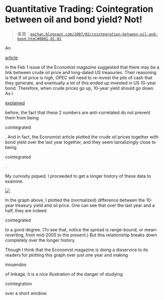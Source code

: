 <!--yml

category: 未分类

date: 2024-05-12 19:25:21

-->

# Quantitative Trading: Cointegration between oil and bond yield? Not!

> 来源：[`epchan.blogspot.com/2007/02/cointegration-between-oil-and-bond.html#0001-01-01`](http://epchan.blogspot.com/2007/02/cointegration-between-oil-and-bond.html#0001-01-01)

An

[article](http://www.economist.com/finance/displaystory.cfm?story_id=8633757)

in the Feb 1 issue of the Economist magazine suggested that there may be a link between crude oil price and long-dated US treasuries. Their reasoning is that if oil price is high, OPEC will need to re-invest the pile of cash that they generate, and eventually a lot of this ended up invested in US 10-year bond. Therefore, when crude prices go up, 10-year yield should go down. As I

[explained](http://epchan.blogspot.com/2006/11/cointegration-is-not-same-as.html)

before, the fact that these 2 numbers are anti-correlated do not prevent them from being

cointegrated

. And in fact, the Economist article plotted the crude oil prices together with bond yield over the last year together, and they seem tantalizingly close to being

cointegrated

.

My curiosity piqued, I proceeded to get a longer history of these data to examine.

![](https://blogger.googleusercontent.com/img/b/R29vZ2xl/AVvXsEgm-Wg79LMqhbAa_4sXLRAVsAaQ9RnDe-RnhQoKakzKvkYdY3nyyEwH6d1v2W640yjHdr_D7jgfYb2WcmI019Tk56NEanQac9ozYjV_2rP5o9H84g_tbC4Q2CdJV8MtW6BCQrEUxA/s1600-h/yield_oil.bmp)

In the graph above, I plotted the (normalized) difference between the 10-year treasury yield and oil price. One can see that over the last year and a half, they are indeed

cointegrated

to a good degree. (To see that, notice the spread is range-bound, or mean-reverting, from mid-2005 to the present.) But this relationship breaks down completely over the longer history.

Though I think that the Economist magazine is doing a disservice to its readers for plotting this graph over just one year and making

innuendos

of linkage, it is a nice illustration of the danger of studying

cointegration

over a short window.
